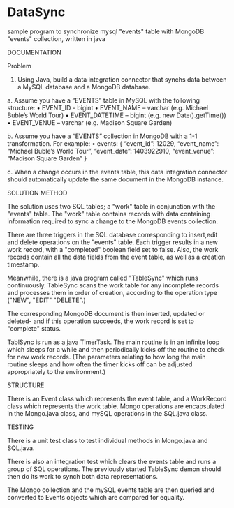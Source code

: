 DataSync
========

sample program to synchronize mysql "events" table with MongoDB "events" collection, written in java

DOCUMENTATION

Problem
1) Using Java, build a data integration connector that synchs data between a MySQL database and a MongoDB database.

a. Assume you have a “EVENTS” table in MySQL with the following structure:
• EVENT_ID - bigint
• EVENT_NAME – varchar (e.g. Michael Buble’s World Tour)
• EVENT_DATETIME – bigint (e.g. new Date().getTime())
• EVENT_VENUE – varchar (e.g. Madison Square Garden)

b. Assume you have a “EVENTS” collection in MongoDB with a 1-1 transformation. For example:
• events: { “event_id”: 12029, “event_name”: “Michael Buble’s World Tour”,
“event_date”: 1403922910, “event_venue”: “Madison Square Garden” }

c. When a change occurs in the events table, this data integration connector should automatically
update the same document in the MongoDB instance.

SOLUTION METHOD

The solution uses two SQL tables; a "work" table in conjunction with the "events" table. The "work" table
contains records with data containing information required to sync a change to the MongoDB events collection.

There are three triggers in the SQL database corresponding to insert,edit and delete operations on the "events"
table. Each trigger results in a new work record, with a "completed" boolean field set to false. Also, 
the work records contain all the data fields from the event table, as well as a creation timestamp.

Meanwhile, there is a java program called "TableSync" which runs continuously.  TableSync scans the work table
for any incomplete records and processes them in order of creation, according to the operation type ("NEW", "EDIT"
"DELETE".)

The corresponding MongoDB document is then inserted, updated or deleted- and if this operation succeeds, the work
record is set to "complete" status.

TablSync is run as a java TimerTask. The main routine is in an infinite loop which
sleeps for a while and then periodically kicks off the routine to check for new work records.
(The parameters relating to how long the main routine sleeps and how often the timer kicks off can
be adjusted appropriately to the environment.)

STRUCTURE

There is an Event class which represents the event table, and a WorkRecord class which represents the work table.
Mongo operations are encapsulated in the Mongo.java class, and mySQL operations in the SQL.java class.

TESTING

There is a unit test class to test individual methods in Mongo.java and SQL.java.  

There is also an integration test
which clears the events table and runs a group of SQL operations.  The previously started TableSync demon should
then do its work to synch both data representations.

 The Mongo collection and the mySQL events table are then queried
and converted to Events objects which are compared for equality.
